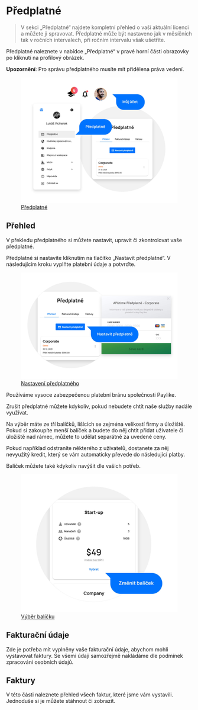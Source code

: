 # Předplatné

> V sekci „Předplatné“ najdete kompletní přehled o vaší aktuální licenci a můžete ji spravovat. Předplatné může být nastaveno jak v měsíčních tak v ročních intervalech, při ročním intervalu však ušetříte.

Předplatné naleznete v nabídce „Předplatné“ v pravé horní části obrazovky po kliknutí na profilový obrázek.

**Upozornění**: Pro správu předplatného musíte mít přidělena práva vedení.

<figure>
	<a href="../../../assets/images/cs/predplatne.jpg" title="Předplatné" class="glightbox">
		<img loading="lazy" src="../../../assets/images/cs/predplatne.jpg" alt="Předplatné" />
		<figcaption>Předplatné</figcaption>
	</a>
</figure>

## Přehled
V překledu předplatného si můžete nastavit, upravit či zkontrolovat vaše předplatné.

Předplatné si nastavíte kliknutím na tlačítko „Nastavit předplatné“. V následujícím kroku vyplňte platební údaje a potvrďte.

<figure>
	<a href="../../../assets/images/cs/predplatne-nastaveni.jpg" title="Nastavení předplatného" class="glightbox">
		<img loading="lazy" src="../../../assets/images/cs/predplatne-nastaveni.jpg" alt="Nastavení předplatného" />
		<figcaption>Nastavení předplatného</figcaption>
	</a>
</figure>

Používáme vysoce zabezpečenou platební bránu společnosti Paylike.

Zrušit předplatné můžete kdykoliv, pokud nebudete chtít naše služby nadále využívat.

Na výběr máte ze tří balíčků, lišících se zejména velikostí firmy a úložiště. Pokud si zakoupíte menší balíček a budete do něj chtít přidat uživatele či úložiště nad rámec, můžete to udělat separátně za uvedené ceny.

Pokud například odstraníte některého z uživatelů, dostanete za něj nevyužitý kredit, který se vám automaticky převede do následující platby.

Balíček můžete také kdykoliv navýšit dle vašich potřeb.

<figure>
	<a href="../../../assets/images/cs/predplatne-zmena-balicku.jpg" title="Výběr balíčku" class="glightbox">
		<img loading="lazy" src="../../../assets/images/cs/predplatne-zmena-balicku.jpg" alt="Výběr balíčku" />
		<figcaption>Výběr balíčku</figcaption>
	</a>
</figure>

## Fakturační údaje
Zde je potřeba mít vyplněny vaše fakturační údaje, abychom mohli vystavovat faktury. Se všemi údaji samozřejmě nakládáme dle podmínek zpracování osobních údajů.

## Faktury
V této části naleznete přehled všech faktur, které jsme vám vystavili. Jednoduše si je můžete stáhnout či zobrazit.